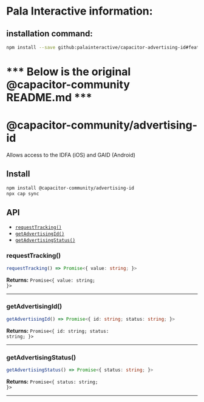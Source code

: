 # Pala Interactive information:

## installation command:

```bash
npm install --save github:palainteractive/capacitor-advertising-id#feat/v4
```

# *** Below is the original @capacitor-community README.md ***


# @capacitor-community/advertising-id

Allows access to the IDFA (iOS) and GAID (Android)

## Install

```bash
npm install @capacitor-community/advertising-id
npx cap sync
```

## API

<docgen-index>

* [`requestTracking()`](#requesttracking)
* [`getAdvertisingId()`](#getadvertisingid)
* [`getAdvertisingStatus()`](#getadvertisingstatus)

</docgen-index>

<docgen-api>
<!--Update the source file JSDoc comments and rerun docgen to update the docs below-->

### requestTracking()

```typescript
requestTracking() => Promise<{ value: string; }>
```

**Returns:** <code>Promise&lt;{ value: string; }&gt;</code>

--------------------


### getAdvertisingId()

```typescript
getAdvertisingId() => Promise<{ id: string; status: string; }>
```

**Returns:** <code>Promise&lt;{ id: string; status: string; }&gt;</code>

--------------------


### getAdvertisingStatus()

```typescript
getAdvertisingStatus() => Promise<{ status: string; }>
```

**Returns:** <code>Promise&lt;{ status: string; }&gt;</code>

--------------------

</docgen-api>
